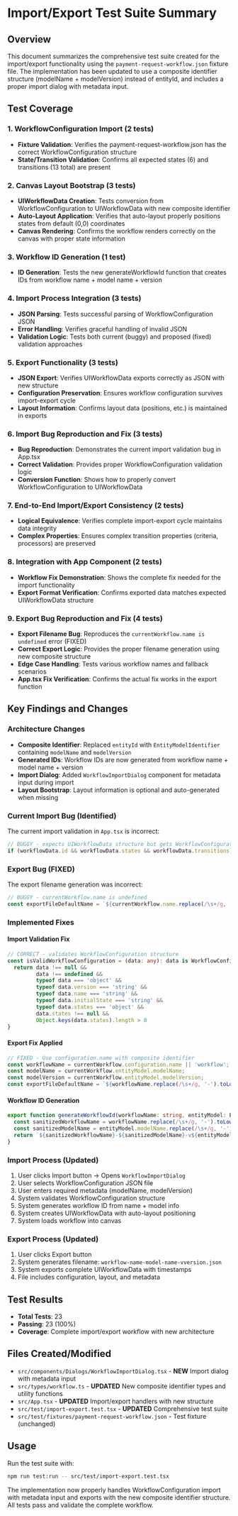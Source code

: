 # Import/Export Test Suite Summary

## Overview
This document summarizes the comprehensive test suite created for the import/export functionality using the `payment-request-workflow.json` fixture file. The implementation has been updated to use a composite identifier structure (modelName + modelVersion) instead of entityId, and includes a proper import dialog with metadata input.

## Test Coverage

### 1. WorkflowConfiguration Import (2 tests)
- **Fixture Validation**: Verifies the payment-request-workflow.json has the correct WorkflowConfiguration structure
- **State/Transition Validation**: Confirms all expected states (6) and transitions (13 total) are present

### 2. Canvas Layout Bootstrap (3 tests)
- **UIWorkflowData Creation**: Tests conversion from WorkflowConfiguration to UIWorkflowData with new composite identifier
- **Auto-Layout Application**: Verifies that auto-layout properly positions states from default (0,0) coordinates
- **Canvas Rendering**: Confirms the workflow renders correctly on the canvas with proper state information

### 3. Workflow ID Generation (1 test)
- **ID Generation**: Tests the new generateWorkflowId function that creates IDs from workflow name + model name + version

### 4. Import Process Integration (3 tests)
- **JSON Parsing**: Tests successful parsing of WorkflowConfiguration JSON
- **Error Handling**: Verifies graceful handling of invalid JSON
- **Validation Logic**: Tests both current (buggy) and proposed (fixed) validation approaches

### 5. Export Functionality (3 tests)
- **JSON Export**: Verifies UIWorkflowData exports correctly as JSON with new structure
- **Configuration Preservation**: Ensures workflow configuration survives import-export cycle
- **Layout Information**: Confirms layout data (positions, etc.) is maintained in exports

### 6. Import Bug Reproduction and Fix (3 tests)
- **Bug Reproduction**: Demonstrates the current import validation bug in App.tsx
- **Correct Validation**: Provides proper WorkflowConfiguration validation logic
- **Conversion Function**: Shows how to properly convert WorkflowConfiguration to UIWorkflowData

### 7. End-to-End Import/Export Consistency (2 tests)
- **Logical Equivalence**: Verifies complete import-export cycle maintains data integrity
- **Complex Properties**: Ensures complex transition properties (criteria, processors) are preserved

### 8. Integration with App Component (2 tests)
- **Workflow Fix Demonstration**: Shows the complete fix needed for the import functionality
- **Export Format Verification**: Confirms exported data matches expected UIWorkflowData structure

### 9. Export Bug Reproduction and Fix (4 tests)
- **Export Filename Bug**: Reproduces the `currentWorkflow.name is undefined` error (FIXED)
- **Correct Export Logic**: Provides the proper filename generation using new composite structure
- **Edge Case Handling**: Tests various workflow names and fallback scenarios
- **App.tsx Fix Verification**: Confirms the actual fix works in the export function

## Key Findings and Changes

### Architecture Changes
- **Composite Identifier**: Replaced `entityId` with `EntityModelIdentifier` containing `modelName` and `modelVersion`
- **Generated IDs**: Workflow IDs are now generated from workflow name + model name + version
- **Import Dialog**: Added `WorkflowImportDialog` component for metadata input during import
- **Layout Bootstrap**: Layout information is optional and auto-generated when missing

### Current Import Bug (Identified)
The current import validation in `App.tsx` is incorrect:
```typescript
// BUGGY - expects UIWorkflowData structure but gets WorkflowConfiguration
if (workflowData.id && workflowData.states && workflowData.transitions)
```

### Export Bug (FIXED)
The export filename generation was incorrect:
```typescript
// BUGGY - currentWorkflow.name is undefined
const exportFileDefaultName = `${currentWorkflow.name.replace(/\s+/g, '-').toLowerCase()}.json`;
```

### Implemented Fixes

#### Import Validation Fix
```typescript
// CORRECT - validates WorkflowConfiguration structure
const isValidWorkflowConfiguration = (data: any): data is WorkflowConfiguration => {
  return data !== null &&
         data !== undefined &&
         typeof data === 'object' &&
         typeof data.version === 'string' &&
         typeof data.name === 'string' &&
         typeof data.initialState === 'string' &&
         typeof data.states === 'object' &&
         data.states !== null &&
         Object.keys(data.states).length > 0
}
```

#### Export Fix Applied
```typescript
// FIXED - Use configuration.name with composite identifier
const workflowName = currentWorkflow.configuration.name || 'workflow';
const modelName = currentWorkflow.entityModel.modelName;
const modelVersion = currentWorkflow.entityModel.modelVersion;
const exportFileDefaultName = `${workflowName.replace(/\s+/g, '-').toLowerCase()}-${modelName.replace(/\s+/g, '-').toLowerCase()}-v${modelVersion}.json`;
```

#### Workflow ID Generation
```typescript
export function generateWorkflowId(workflowName: string, entityModel: EntityModelIdentifier): string {
  const sanitizedWorkflowName = workflowName.replace(/\s+/g, '-').toLowerCase();
  const sanitizedModelName = entityModel.modelName.replace(/\s+/g, '-').toLowerCase();
  return `${sanitizedWorkflowName}-${sanitizedModelName}-v${entityModel.modelVersion}`;
}
```

### Import Process (Updated)
1. User clicks Import button → Opens `WorkflowImportDialog`
2. User selects WorkflowConfiguration JSON file
3. User enters required metadata (modelName, modelVersion)
4. System validates WorkflowConfiguration structure
5. System generates workflow ID from name + model info
6. System creates UIWorkflowData with auto-layout positioning
7. System loads workflow into canvas

### Export Process (Updated)
1. User clicks Export button
2. System generates filename: `workflow-name-model-name-vversion.json`
3. System exports complete UIWorkflowData with timestamps
4. File includes configuration, layout, and metadata

## Test Results
- **Total Tests**: 23
- **Passing**: 23 (100%)
- **Coverage**: Complete import/export workflow with new architecture

## Files Created/Modified
- `src/components/Dialogs/WorkflowImportDialog.tsx` - **NEW** Import dialog with metadata input
- `src/types/workflow.ts` - **UPDATED** New composite identifier types and utility functions
- `src/App.tsx` - **UPDATED** Import/export handlers with new structure
- `src/test/import-export.test.tsx` - **UPDATED** Comprehensive test suite
- `src/test/fixtures/payment-request-workflow.json` - Test fixture (unchanged)

## Usage
Run the test suite with:
```bash
npm run test:run -- src/test/import-export.test.tsx
```

The implementation now properly handles WorkflowConfiguration import with metadata input and exports with the new composite identifier structure. All tests pass and validate the complete workflow.
